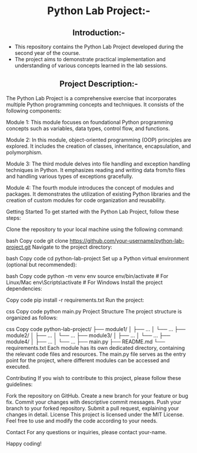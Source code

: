 <h1 align="center">Python Lab Project:-</h1>
<h2 align="center">Introduction:-</h2>

- This repository contains the Python Lab Project developed during the second year of the course.
-  The project aims to demonstrate practical implementation and understanding of various concepts learned in the lab sessions.

<h2 align="center">Project Description:-</h2>
The Python Lab Project is a comprehensive exercise that incorporates multiple Python programming concepts and techniques. It consists of the following components:

Module 1: This module focuses on foundational Python programming concepts such as variables, data types, control flow, and functions.

Module 2: In this module, object-oriented programming (OOP) principles are explored. It includes the creation of classes, inheritance, encapsulation, and polymorphism.

Module 3: The third module delves into file handling and exception handling techniques in Python. It emphasizes reading and writing data from/to files and handling various types of exceptions gracefully.

Module 4: The fourth module introduces the concept of modules and packages. It demonstrates the utilization of existing Python libraries and the creation of custom modules for code organization and reusability.

Getting Started
To get started with the Python Lab Project, follow these steps:

Clone the repository to your local machine using the following command:

bash
Copy code
git clone https://github.com/your-username/python-lab-project.git
Navigate to the project directory:

bash
Copy code
cd python-lab-project
Set up a Python virtual environment (optional but recommended):

bash
Copy code
python -m venv env
source env/bin/activate  # For Linux/Mac
env\Scripts\activate  # For Windows
Install the project dependencies:

Copy code
pip install -r requirements.txt
Run the project:

css
Copy code
python main.py
Project Structure
The project structure is organized as follows:

css
Copy code
python-lab-project/
  ├── module1/
  │   ├── ...
  │   └── ...
  ├── module2/
  │   ├── ...
  │   └── ...
  ├── module3/
  │   ├── ...
  │   └── ...
  ├── module4/
  │   ├── ...
  │   └── ...
  ├── main.py
  ├── README.md
  └── requirements.txt
Each module has its own dedicated directory, containing the relevant code files and resources. The main.py file serves as the entry point for the project, where different modules can be accessed and executed.

Contributing
If you wish to contribute to this project, please follow these guidelines:

Fork the repository on GitHub.
Create a new branch for your feature or bug fix.
Commit your changes with descriptive commit messages.
Push your branch to your forked repository.
Submit a pull request, explaining your changes in detail.
License
This project is licensed under the MIT License. Feel free to use and modify the code according to your needs.

Contact
For any questions or inquiries, please contact your-name.

Happy coding!
